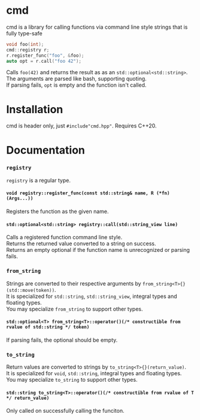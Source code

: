 # cmd
cmd is a library for calling functions via command line style strings that is fully type-safe

````c++
void foo(int);
cmd::registry r;
r.register_func("foo", &foo);
auto opt = r.call("foo 42");
````
Calls `foo(42)` and returns  the result as as an `std::optional<std::string>`.  
The arguments are parsed like bash, supporting quoting.  
If parsing fails, `opt` is empty and the function isn't called.


# Installation
cmd is header only, just `#include"cmd.hpp"`. Requires C++20.

# Documentation

### `registry`
`registry` is a regular type.

#### `void registry::register_func(const std::string& name, R (*fn)(Args...))`
Registers the function as the given name.

#### `std::optional<std::string> registry::call(std::string_view line)`
Calls a registered function command line style.  
Returns the returned value converted to a string on success.  
Returns an empty optional if the function name is unrecognized or parsing fails.

### `from_string`
Strings are converted to their respective arguments by `from_string<T>{}(std::move(token))`.  
It is specialized for `std::string`, `std::string_view`, integral types and floating types.  
You may specialize `from_string` to support other types.

#### `std::optional<T> from_string<T>::operator()(/* constructible from rvalue of std::string */ token)`
If parsing fails, the optional should be empty.

### `to_string`
Return values are converted to strings by `to_string<T>{}(return_value)`.  
It is specialized for `void`, `std::string`, integral types and floating types.  
You may specialize `to_string` to support other types.

#### `std::string to_string<T>::operator()(/* constructible from rvalue of T */ return_value)`
Only called on successfully calling the funciton.

